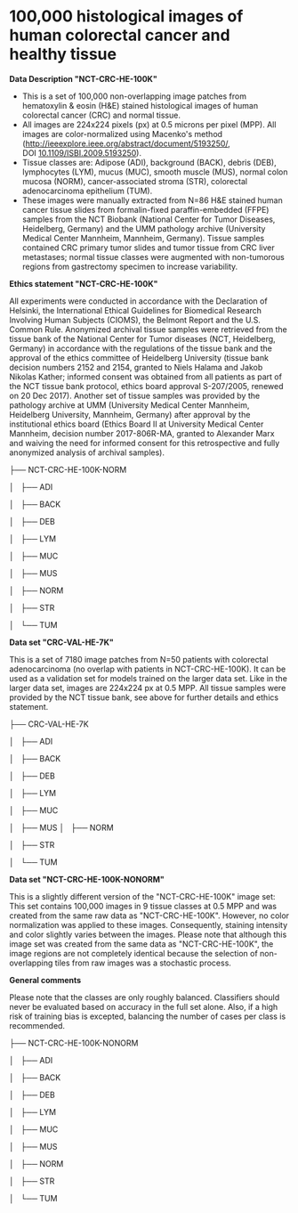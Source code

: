 # 100,000 histological images of human colorectal cancer and healthy tissue

**Data Description "NCT-CRC-HE-100K"**

- This is a set of 100,000 non-overlapping image patches from hematoxylin & eosin (H&E) stained histological images of human colorectal cancer (CRC) and normal tissue.
- All images are 224x224 pixels (px) at 0.5 microns per pixel (MPP). All images are color-normalized using Macenko's method (http://ieeexplore.ieee.org/abstract/document/5193250/, DOI [10.1109/ISBI.2009.5193250](https://doi.org/10.1109/ISBI.2009.5193250)).
- Tissue classes are: Adipose (ADI), background (BACK), debris (DEB), lymphocytes (LYM), mucus (MUC), smooth muscle (MUS), normal colon mucosa (NORM), cancer-associated stroma (STR), colorectal adenocarcinoma epithelium (TUM).
- These images were manually extracted from N=86 H&E stained human cancer tissue slides from formalin-fixed paraffin-embedded (FFPE) samples from the NCT Biobank (National Center for Tumor Diseases, Heidelberg, Germany) and the UMM pathology archive (University Medical Center Mannheim, Mannheim, Germany). Tissue samples contained CRC primary tumor slides and tumor tissue from CRC liver metastases; normal tissue classes were augmented with non-tumorous regions from gastrectomy specimen to increase variability.

**Ethics statement "NCT-CRC-HE-100K"**

All experiments were conducted in accordance with the Declaration of Helsinki, the International Ethical Guidelines for Biomedical Research Involving Human Subjects (CIOMS), the Belmont Report and the U.S. Common Rule. Anonymized archival tissue samples were retrieved from the tissue bank of the National Center for Tumor diseases (NCT, Heidelberg, Germany) in accordance with the regulations of the tissue bank and the approval of the ethics committee of Heidelberg University (tissue bank decision numbers 2152 and 2154, granted to Niels Halama and Jakob Nikolas Kather; informed consent was obtained from all patients as part of the NCT tissue bank protocol, ethics board approval S-207/2005, renewed on 20 Dec 2017). Another set of tissue samples was provided by the pathology archive at UMM (University Medical Center Mannheim, Heidelberg University, Mannheim, Germany) after approval by the institutional ethics board (Ethics Board II at University Medical Center Mannheim, decision number 2017-806R-MA, granted to Alexander Marx and waiving the need for informed consent for this retrospective and fully anonymized analysis of archival samples).

├── NCT-CRC-HE-100K-NORM


│   ├── ADI


│   ├── BACK


│   ├── DEB


│   ├── LYM


│   ├── MUC


│   ├── MUS


│   ├── NORM


│   ├── STR


│   └── TUM



**Data set "CRC-VAL-HE-7K"**

This is a set of 7180 image patches from N=50 patients with colorectal adenocarcinoma (no overlap with patients in NCT-CRC-HE-100K). It can be used as a validation set for models trained on the larger data set. Like in the larger data set, images are 224x224 px at 0.5 MPP. All tissue samples were provided by the NCT tissue bank, see above for further details and ethics statement.

├── CRC-VAL-HE-7K


│   ├── ADI


│   ├── BACK


│   ├── DEB


│   ├── LYM


│   ├── MUC


│   ├── MUS
│   ├── NORM


│   ├── STR


│   └── TUM



**Data set "NCT-CRC-HE-100K-NONORM"**

This is a slightly different version of the "NCT-CRC-HE-100K" image set: This set contains 100,000 images in 9 tissue classes at 0.5 MPP and was created from the same raw data as "NCT-CRC-HE-100K". However, no color normalization was applied to these images. Consequently, staining intensity and color slightly varies between the images. Please note that although this image set was created from the same data as "NCT-CRC-HE-100K", the image regions are not completely identical because the selection of non-overlapping tiles from raw images was a stochastic process.

**General comments**

Please note that the classes are only roughly balanced. Classifiers should never be evaluated based on accuracy in the full set alone. Also, if a high risk of training bias is excepted, balancing the number of cases per class is recommended.

├── NCT-CRC-HE-100K-NONORM


│   ├── ADI


│   ├── BACK


│   ├── DEB


│   ├── LYM


│   ├── MUC


│   ├── MUS


│   ├── NORM


│   ├── STR


│   └── TUM
